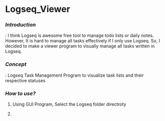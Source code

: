 # Logseq_Viewer



### *Introduction*

: I think Logseq is awesome free tool to manage todo lists or daily notes. However, It is hard to manage all tasks effectively if I only use Logseq. So, I decided to make a viewer program to visually manage all tasks written in Logseq. 



### *Concept*

: Logseq Task Management Program to visualize task lists and their respective statuses



### *How to use?*

1. Using GUI Program, Select the Logseq folder directroty

2. 

